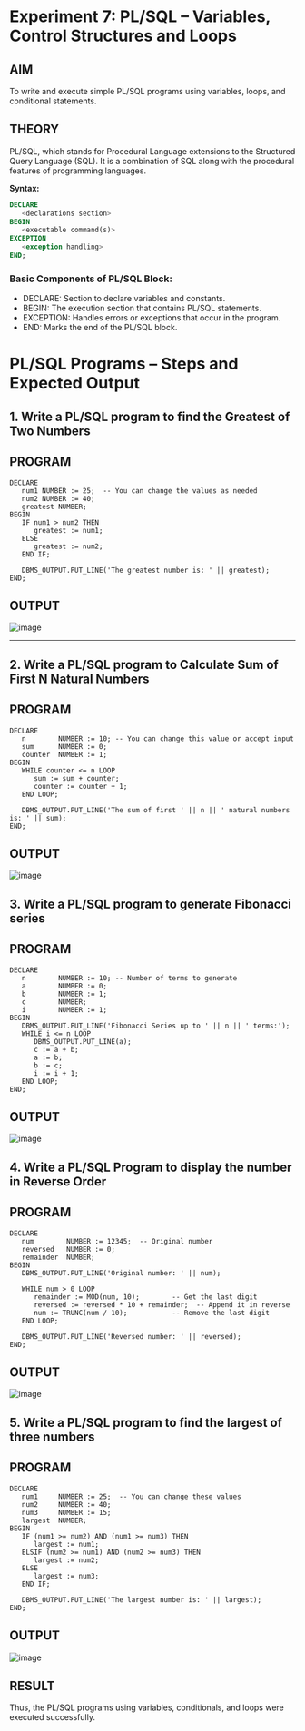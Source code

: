 # Experiment 7: PL/SQL – Variables, Control Structures and Loops

## AIM
To write and execute simple PL/SQL programs using variables, loops, and conditional statements.


## THEORY

PL/SQL, which stands for Procedural Language extensions to the Structured Query Language (SQL). It is a combination of SQL along with the procedural features of programming languages.

**Syntax:**
```sql
DECLARE 
   <declarations section> 
BEGIN 
   <executable command(s)>
EXCEPTION 
   <exception handling> 
END;
```

### Basic Components of PL/SQL Block:
- DECLARE: Section to declare variables and constants.
- BEGIN: The execution section that contains PL/SQL statements.
- EXCEPTION: Handles errors or exceptions that occur in the program.
- END: Marks the end of the PL/SQL block.

# PL/SQL Programs – Steps and Expected Output

## 1. Write a PL/SQL program to find the Greatest of Two Numbers
## PROGRAM
```
DECLARE
   num1 NUMBER := 25;  -- You can change the values as needed
   num2 NUMBER := 40;
   greatest NUMBER;
BEGIN
   IF num1 > num2 THEN
      greatest := num1;
   ELSE
      greatest := num2;
   END IF;

   DBMS_OUTPUT.PUT_LINE('The greatest number is: ' || greatest);
END;
```

## OUTPUT
![image](https://github.com/user-attachments/assets/d076b533-1f4b-4187-ad90-dcc4ce6a7b7a)

---

## 2. Write a PL/SQL program to Calculate Sum of First N Natural Numbers

## PROGRAM
```
DECLARE
   n        NUMBER := 10; -- You can change this value or accept input
   sum      NUMBER := 0;
   counter  NUMBER := 1;
BEGIN
   WHILE counter <= n LOOP
      sum := sum + counter;
      counter := counter + 1;
   END LOOP;

   DBMS_OUTPUT.PUT_LINE('The sum of first ' || n || ' natural numbers is: ' || sum);
END;
```

## OUTPUT
![image](https://github.com/user-attachments/assets/2c602fea-16b5-49be-8f61-9fcb8ff98fb3)


## 3. Write a PL/SQL program to generate Fibonacci series

## PROGRAM
```
DECLARE
   n        NUMBER := 10; -- Number of terms to generate
   a        NUMBER := 0;
   b        NUMBER := 1;
   c        NUMBER;
   i        NUMBER := 1;
BEGIN
   DBMS_OUTPUT.PUT_LINE('Fibonacci Series up to ' || n || ' terms:');
   WHILE i <= n LOOP
      DBMS_OUTPUT.PUT_LINE(a);
      c := a + b;
      a := b;
      b := c;
      i := i + 1;
   END LOOP;
END;
```

## OUTPUT
![image](https://github.com/user-attachments/assets/f7d3359d-8d03-434b-9255-2dc5b5988be0)


## 4. Write a PL/SQL Program to display the number in Reverse Order

## PROGRAM
```
DECLARE
   num        NUMBER := 12345;  -- Original number
   reversed   NUMBER := 0;
   remainder  NUMBER;
BEGIN
   DBMS_OUTPUT.PUT_LINE('Original number: ' || num);

   WHILE num > 0 LOOP
      remainder := MOD(num, 10);        -- Get the last digit
      reversed := reversed * 10 + remainder;  -- Append it in reverse
      num := TRUNC(num / 10);           -- Remove the last digit
   END LOOP;

   DBMS_OUTPUT.PUT_LINE('Reversed number: ' || reversed);
END;
```

## OUTPUT
![image](https://github.com/user-attachments/assets/b45f23c6-4e9f-4d95-909e-b31812f10bd2)

## 5. Write a PL/SQL program to find the largest of three numbers
## PROGRAM
```
DECLARE
   num1     NUMBER := 25;  -- You can change these values
   num2     NUMBER := 40;
   num3     NUMBER := 15;
   largest  NUMBER;
BEGIN
   IF (num1 >= num2) AND (num1 >= num3) THEN
      largest := num1;
   ELSIF (num2 >= num1) AND (num2 >= num3) THEN
      largest := num2;
   ELSE
      largest := num3;
   END IF;

   DBMS_OUTPUT.PUT_LINE('The largest number is: ' || largest);
END;
```

## OUTPUT
![image](https://github.com/user-attachments/assets/646eb6bb-70da-47bf-9d5f-0a8167b48771)

## RESULT
Thus, the PL/SQL programs using variables, conditionals, and loops were executed successfully.

